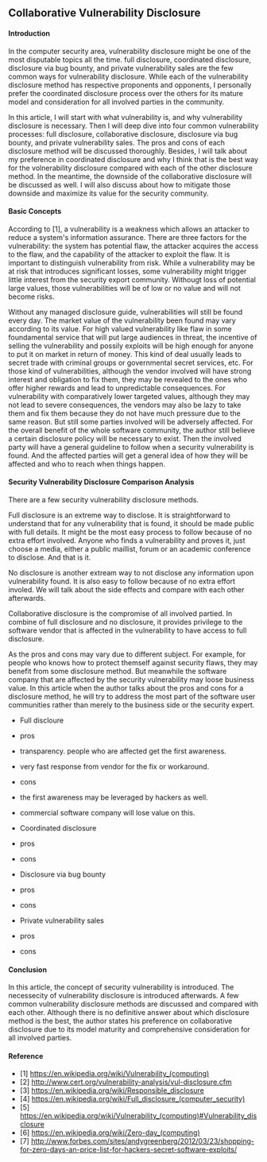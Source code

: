 ## Collaborative Vulnerability Disclosure

#### Introduction

In the computer security area, vulnerability disclosure might be one of the most disputable topics all the time. full disclosure, coordinated disclosure, disclosure via bug bounty, and private vulnerability sales are the few common ways for vulnerability disclosure. While each of the vulnerability disclosure method has respective proponents and opponents, I personally prefer the coordinated disclosure process over the others for its mature model and consideration for all involved parties in the community.

In this article, I will start with what vulnerability is, and why vulnerability disclosure is necessary. Then I will deep dive into four common vulnerability processes: full disclosure, collaborative disclosure, disclosure via bug bounty, and private vulnerability sales. The pros and cons of each disclosure method will be discussed thoroughly. Besides, I will talk about my preference in coordinated disclosure and why I think that is the best way for the volnerability disclosure compared with each of the other disclosure method. In the meantime, the downside of the collaborative disclosure will be discussed as well. I will also discuss about how to mitigate those downside and maximize its value for the security community. 

#### Basic Concepts

According to [1], a vulnerability is a weakness which allows an attacker to reduce a system's information assurance. There are three factors for the vulnerability: the system has potential flaw, the attacker acquires the access to the flaw, and the capability of the attacker to exploit the flaw. It is important to distinguish vulnerability from risk. While a vulnerability may be at risk that introduces significant losses, some vulnerability might trigger little interest from the security export community. Withougt loss of potential large values, those vulnerabilities will be of low or no value and will not become risks.

Without any managed disclosure guide, vulnerabilities will still be found every day. The market value of the vulnerability been found may vary according to its value. For high valued vulnerability like flaw in some foundamental service that will put large audiences in threat, the incentive of selling the vulnerability and possily exploits will be high enough for anyone to put it on market in return of money. This kind of deal usually leads to secret trade with criminal groups or governmental secret services, etc. For those kind of vulnerabilities, although the vendor involved will have strong interest and obligation to fix them, they may be revealed to the ones who offer higher rewards and lead to unpredictable consequences. For vulnerability with comparatively lower targeted values, although they may not lead to severe consequences, the vendors may also be lazy to take them and fix them because they do not have much pressure due to the same reason. But still some parties involved will be adversely affected. For the overall benefit of the whole software community, the author still believe a certain disclosure policy will be necessary to exist. Then the involved party will have a general guideline to follow when a security vulnerability is found. And the affected parties will get a general idea of how they will be affected and who to reach when things happen.

#### Security Vulnerability Disclosure Comparison Analysis

 There are a few security vulnerability disclosure methods. 

 Full disclosure is an extreme way to disclose. It is straightforward to understand that for any vulnerability that is found, it should be made public with full details. It might be the most easy process to follow because of no extra effort involved. Anyone who finds a vulnerability and proves it, just choose a media, either a public maillist, forum or an academic conference to disclose. And that is it.

 No disclosure is another extream way to not disclose any information upon vulnerability found. It is also easy to follow because of no extra effort involed. We will talk about the side effects and compare with each other afterwards.
 
 Collaborative disclosure is the compromise of all involved partied. In combine of full disclosure and no disclosure, it provides privilege to the software vendor that is affected in the vulnerability to have access to full disclosure.

 As the pros and cons may vary due to different subject. For example, for people who knows how to protect themself against security flaws, they may benefit from some disclosure method. But meanwhile the software company that are affected by the security vulnerability may loose business value. In this article when the author talks about the pros and cons for a disclosure method, he will try to address the most part of the software user communities rather than merely to the business side or the security expert. 

 * Full discloure
  * pros
   * transparency. people who are affected get the first awareness.
   * very fast response from vendor for the fix or workaround.
  * cons
   * the first awareness may be leveraged by hackers as well.
   * commercial software company will lose value on this.

 * Coordinated disclosure
  * pros
  * cons

 * Disclosure via bug bounty
  * pros
  * cons

 * Private vulnerability sales
  * pros
  * cons

#### Conclusion

In this article, the concept of security vulnerability is introduced. The necessecity of vulnerability disclosure is introduced afterwards. A few common vulnerability disclosure methods are discussed and compared with each other. Although there is no definitive answer about which disclosure method is the best, the author states his preference on collaborative disclosure due to its model maturity and comprehensive consideration for all involved parties. 

#### Reference
 * [1] https://en.wikipedia.org/wiki/Vulnerability_(computing)
 * [2] http://www.cert.org/vulnerability-analysis/vul-disclosure.cfm
 * [3] https://en.wikipedia.org/wiki/Responsible_disclosure
 * [4] https://en.wikipedia.org/wiki/Full_disclosure_(computer_security)
 * [5] https://en.wikipedia.org/wiki/Vulnerability_(computing)#Vulnerability_disclosure
 * [6] https://en.wikipedia.org/wiki/Zero-day_(computing)
 * [7] http://www.forbes.com/sites/andygreenberg/2012/03/23/shopping-for-zero-days-an-price-list-for-hackers-secret-software-exploits/

